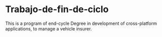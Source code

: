 Trabajo-de-fin-de-ciclo
=======================

 This is a program of end-cycle Degree in development of cross-platform applications, to manage a vehicle insurer.
